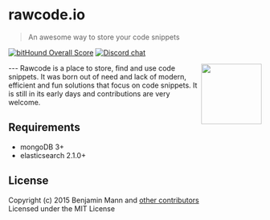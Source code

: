 # rawcode.io
> An awesome way to store your code snippets   

[![bitHound Overall Score](https://www.bithound.io/github/rawcodeio/rawcodeio/badges/score.svg)](https://www.bithound.io/github/rawcodeio/rawcodeio) [![Discord chat](https://img.shields.io/badge/discord-join%20chat%20%E2%86%92-brightgreen.svg?style=flat)](https://discordapp.com/channels/131293488078782464/131293488078782464)

<img align="right" height="120" src="https://rawcode.io/img/logo_beta.png">
---
Rawcode is a place to store, find and use code snippets.
It was born out of need and lack of modern, efficient and fun solutions that focus on code snippets. It is still in its early days and contributions are very welcome.

## Requirements

- mongoDB 3+
- elasticsearch 2.1.0+


## License

Copyright (c) 2015 Benjamin Mann and [other contributors](https://github.com/rawcodeio/rawcodeio/graphs/contributors)   
Licensed under the MIT License
